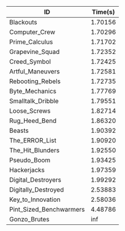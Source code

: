 |ID|Time(s)|
|-|-|
|Blackouts|1.70156|
|Computer_Crew|1.70296|
|Prime_Calculus|1.71702|
|Grapevine_Squad|1.72352|
|Creed_Symbol|1.72425|
|Artful_Maneuvers|1.72581|
|Rebooting_Rebels|1.72735|
|Byte_Mechanics|1.77769|
|Smalltalk_Dribble|1.79551|
|Loose_Screws|1.82714|
|Rug_Heed_Bend|1.86320|
|Beasts|1.90392|
|The_ERROR_List|1.90920|
|The_Hit_Blunders|1.92550|
|Pseudo_Boom|1.93425|
|Hackerjacks|1.97359|
|Digital_Destroyers|1.99292|
|Digitally_Destroyed|2.53883|
|Key_to_Innovation|2.58036|
|Pint_Sized_Benchwarmers|4.48786|
|Gonzo_Brutes|inf|
